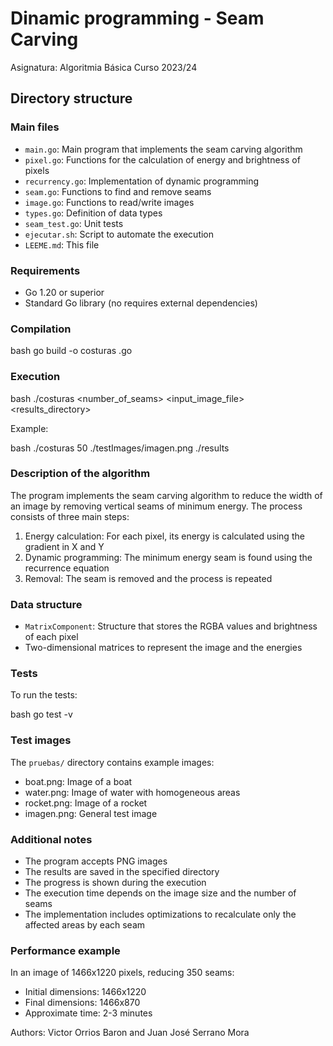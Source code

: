 # Dinamic programming - Seam Carving
Asignatura: Algoritmia Básica
Curso 2023/24

## Directory structure

### Main files
- `main.go`: Main program that implements the seam carving algorithm
- `pixel.go`: Functions for the calculation of energy and brightness of pixels
- `recurrency.go`: Implementation of dynamic programming
- `seam.go`: Functions to find and remove seams
- `image.go`: Functions to read/write images
- `types.go`: Definition of data types
- `seam_test.go`: Unit tests
- `ejecutar.sh`: Script to automate the execution
- `LEEME.md`: This file

### Requirements
- Go 1.20 or superior
- Standard Go library (no requires external dependencies)

### Compilation

bash
go build -o costuras .go

### Execution

bash
./costuras <number_of_seams> <input_image_file> <results_directory>

Example:

bash
./costuras 50 ./testImages/imagen.png ./results


### Description of the algorithm
The program implements the seam carving algorithm to reduce the width of an image by removing vertical seams of minimum energy. The process consists of three main steps:

1. Energy calculation: For each pixel, its energy is calculated using the gradient in X and Y
2. Dynamic programming: The minimum energy seam is found using the recurrence equation
3. Removal: The seam is removed and the process is repeated

### Data structure
- `MatrixComponent`: Structure that stores the RGBA values and brightness of each pixel
- Two-dimensional matrices to represent the image and the energies

### Tests
To run the tests:

bash
go test -v




### Test images
The `pruebas/` directory contains example images:
- boat.png: Image of a boat
- water.png: Image of water with homogeneous areas
- rocket.png: Image of a rocket
- imagen.png: General test image

### Additional notes
- The program accepts PNG images
- The results are saved in the specified directory
- The progress is shown during the execution
- The execution time depends on the image size and the number of seams
- The implementation includes optimizations to recalculate only the affected areas by each seam

### Performance example
In an image of 1466x1220 pixels, reducing 350 seams:
- Initial dimensions: 1466x1220
- Final dimensions: 1466x870
- Approximate time: 2-3 minutes

Authors: Victor Orrios Baron and Juan José Serrano Mora